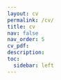 ```yaml
---
layout: cv
permalink: /cv/
title: cv
nav: false
nav_order: 5
cv_pdf:
description:
toc:
  sidebar: left
---
```

